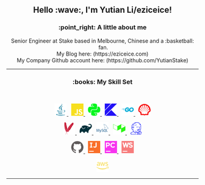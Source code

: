 <h2 align="center">Hello :wave:, I'm Yutian Li/eziceice!</h2>

<h3 align="center">:point_right: A little about me</h3>

<p align="center">
    Senior Engineer at Stake based in Melbourne,
    Chinese and 
    a :basketball: &nbsp;fan.
    <br> My Blog here: (https://eziceice.com)
    <br> My Company Github account here: (https://github.com/YutianStake)
</p>

<hr />

<h3 align="center">:books: My Skill Set</h3>

<br />

<p align="center">
    <a title="Java" href="https://github.com/eziceice?tab=repositories&language=java">
        <img alt="Java" height="32px" src="https://raw.githubusercontent.com/eziceice/eziceice/master/icons/java.svg" />
    </a>
    &nbsp;
    <a title="JavaScript" href="https://github.com/eziceice?tab=repositories&language=javascript">
        <img alt="Java Script" height="32px" src="https://raw.githubusercontent.com/eziceice/eziceice/master/icons/javascript.svg" />
    </a>
    &nbsp;
    <a title="Python" href="https://github.com/eziceice?tab=repositories&language=python">
        <img alt="Python" height="32px" src="https://raw.githubusercontent.com/eziceice/eziceice/master/icons/python.svg" />
    </a>
    &nbsp;
    <a title="Kotlin" href="https://github.com/eziceice?tab=repositories&language=kotlin">
        <img alt="Kotlin" height="32px" src="https://raw.githubusercontent.com/eziceice/eziceice/master/icons/kotlin.svg" />
    </a>
    &nbsp;
    <a title="Go" href="https://github.com/eziceice?tab=repositories&language=go">
        <img alt="Go" height="32px" src="https://raw.githubusercontent.com/eziceice/eziceice/master/icons/go.svg" />
    </a>
    &nbsp;
    <a title="Shell" href="https://github.com/eziceice?tab=repositories&language=shell">
        <img alt="Shell" height="32px" src="https://raw.githubusercontent.com/eziceice/eziceice/master/icons/shell.svg" />
    </a>
</p>

<p align="center">
    <a title="Apache Maven" href="https://maven.apache.org/">
        <img alt="Maven" height="32px" src="https://raw.githubusercontent.com/eziceice/eziceice/master/icons/maven.svg" />
    </a>
    &nbsp;
    <a title="Gradle" href="https://gradle.org/">
        <img alt="Gradle" height="32px" src="https://raw.githubusercontent.com/eziceice/eziceice/master/icons/gradle.svg" />
    </a>
    &nbsp;
    <a title="MySQL" href="https://www.mysql.com/">
        <img alt="MySQL" height="32px" src="https://raw.githubusercontent.com/eziceice/eziceice/master/icons/mysql.svg" />
    </a>
    &nbsp;
    <a title="BuildKite" href="https://www.buildkite.com/">
        <img alt="BuildKite" height="32px" src="https://raw.githubusercontent.com/eziceice/eziceice/master/icons/buildkite.svg" />
    </a>
    &nbsp;
    <a title="Jenkins" href="https://www.jenkins.io/">
        <img alt="Jenkins" height="32px" src="https://raw.githubusercontent.com/eziceice/eziceice/master/icons/jenkins.svg" />
    </a>
</p>

<p align="center">
    <a title="GitHub" href="https://github.com/">
        <img alt="GitHub" height="32px" src="https://raw.githubusercontent.com/eziceice/eziceice/master/icons/github.svg" />
    </a>
    &nbsp;
    <a title="IntelliJ IDEA" href="https://www.jetbrains.com/idea/">
        <img alt="IntelliJ IDEA" height="32px" src="https://raw.githubusercontent.com/eziceice/eziceice/master/icons/intellijidea.svg" />
    </a>
    &nbsp;
    <a title="PyCharm" href="https://www.jetbrains.com/pycharm/">
        <img alt="PyCharm" height="32px" src="https://raw.githubusercontent.com/eziceice/eziceice/master/icons/pycharm.svg" />
    </a>
    &nbsp;
    <a title="WebStorm" href="https://www.jetbrains.com/webstorm/">
        <img alt="WebStorm" height="32px" src="https://raw.githubusercontent.com/eziceice/eziceice/master/icons/webstorm.svg" />
    </a>
</p>

<p align="center">
    <a title="AWS" href="https://aws.amazon.com/">
        <img alt="GitHub" height="32px" src="https://raw.githubusercontent.com/eziceice/eziceice/master/icons/amazonaws.svg" />
    </a>
</p>

<hr />
